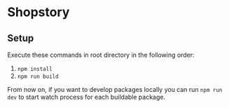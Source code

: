 # Shopstory

## Setup

Execute these commands in root directory in the following order:

1. `npm install`
2. `npm run build`

From now on, if you want to develop packages locally you can run `npm run dev` to start watch process for each buildable package.

